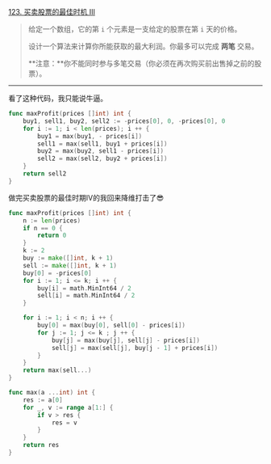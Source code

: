 [123. 买卖股票的最佳时机 III](https://leetcode.cn/problems/best-time-to-buy-and-sell-stock-iii/)

> 给定一个数组，它的第 `i` 个元素是一支给定的股票在第 `i` 天的价格。
>
> 设计一个算法来计算你所能获取的最大利润。你最多可以完成 **两笔** 交易。
>
> **注意：**你不能同时参与多笔交易（你必须在再次购买前出售掉之前的股票）。

---

看了这种代码，我只能说牛逼。

```go
func maxProfit(prices []int) int {
    buy1, sell1, buy2, sell2 := -prices[0], 0, -prices[0], 0
    for i := 1; i < len(prices); i ++ {
        buy1 = max(buy1, - prices[i])
        sell1 = max(sell1, buy1 + prices[i])
        buy2 = max(buy2, sell1 - prices[i])
        sell2 = max(sell2, buy2 + prices[i])
    }
    return sell2
}
```

做完买卖股票的最佳时期IV的我回来降维打击了😎

```go
func maxProfit(prices []int) int {
    n := len(prices)
    if n == 0 {
        return 0
    }
    k := 2
    buy := make([]int, k + 1)
    sell := make([]int, k + 1)
    buy[0] = -prices[0]
    for i := 1; i <= k; i ++ {
        buy[i] = math.MinInt64 / 2
        sell[i] = math.MinInt64 / 2
    }

    for i := 1; i < n; i ++ {
        buy[0] = max(buy[0], sell[0] - prices[i])
        for j := 1; j <= k ; j ++ {
            buy[j] = max(buy[j], sell[j] - prices[i])
            sell[j] = max(sell[j], buy[j - 1] + prices[i])
        }
    }
    return max(sell...)
}

func max(a ...int) int {
    res := a[0]
    for _, v := range a[1:] {
        if v > res {
            res = v
        }
    }
    return res
}
```

